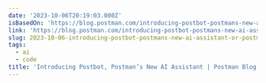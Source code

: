 ```yaml
---
date: '2023-10-06T20:19:03.000Z'
isBasedOn: 'https://blog.postman.com/introducing-postbot-postmans-new-ai-assistant/'
link: 'https://blog.postman.com/introducing-postbot-postmans-new-ai-assistant/'
slug: 2023-10-06-introducing-postbot-postmans-new-ai-assistant-or-postman-blog
tags:
  - ai
  - code
title: 'Introducing Postbot, Postman’s New AI Assistant | Postman Blog'
---
```


